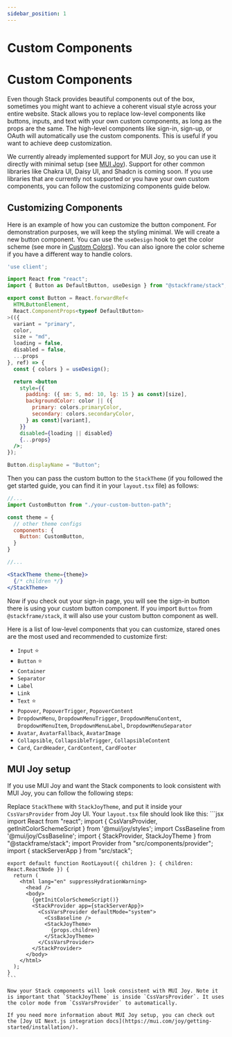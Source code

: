 ```yaml
---
sidebar_position: 1
---
```


# Custom Components

# Custom Components

Even though Stack provides beautiful components out of the box, sometimes you might want to achieve a coherent visual style across your entire website. Stack allows you to replace low-level components like buttons, inputs, and text with your own custom components, as long as the props are the same. The high-level components like sign-in, sign-up, or OAuth will automatically use the custom components. This is useful if you want to achieve deep customization.

We currently already implemented support for MUI Joy, so you can use it directly with minimal setup (see [MUI Joy](#mui-joy-setup)). Support for other common libraries like Chakra UI, Daisy UI, and Shadcn is coming soon. If you use libraries that are currently not supported or you have your own custom components, you can follow the customizing components guide below.

## Customizing Components

Here is an example of how you can customize the button component. For demonstration purposes, we will keep the styling minimal. We will create a new button component. You can use the `useDesign` hook to get the color scheme (see more in [Custom Colors](/docs/customization/custom-colors)). You can also ignore the color scheme if you have a different way to handle colors.

```jsx
'use client';

import React from "react";
import { Button as DefaultButton, useDesign } from "@stackframe/stack";

export const Button = React.forwardRef<
  HTMLButtonElement,
  React.ComponentProps<typeof DefaultButton>
>(({
  variant = "primary",
  color,
  size = "md",
  loading = false,
  disabled = false,
  ...props
}, ref) => {
  const { colors } = useDesign();

  return <button
    style={{
      padding: ({ sm: 5, md: 10, lg: 15 } as const)[size],
      backgroundColor: color || ({
        primary: colors.primaryColor,
        secondary: colors.secondaryColor,
      } as const)[variant],
    }}
    disabled={loading || disabled}
    {...props}
  />;
});

Button.displayName = "Button";
```

Then you can pass the custom button to the `StackTheme` (if you followed the get started guide, you can find it in your `layout.tsx` file) as follows:

```jsx
//...
import CustomButton from "./your-custom-button-path";

const theme = {
  // other theme configs
  components: {
    Button: CustomButton,
  }
}

//...

<StackTheme theme={theme}>
  {/* children */}
</StackTheme>
```

Now if you check out your sign-in page, you will see the sign-in button there is using your custom button component. If you import `Button` from `@stackframe/stack`, it will also use your custom button component as well.

Here is a list of low-level components that you can customize, stared ones are the most used and recommended to customize first:

- `Input` ⭐
- `Button` ⭐
- `Container`
- `Separator`
- `Label`
- `Link`
- `Text` ⭐
- `Popover`, `PopoverTrigger`, `PopoverContent`
- `DropdownMenu`, `DropdownMenuTrigger`, `DropdownMenuContent`, `DropdownMenuItem`, `DropdownMenuLabel`, `DropdownMenuSeparator`
- `Avatar`, `AvatarFallback`, `AvatarImage`
- `Collapsible`, `CollapsibleTrigger`, `CollapsibleContent`
- `Card`, `CardHeader`, `CardContent`, `CardFooter`

## MUI Joy setup

If you use MUI Joy and want the Stack components to look consistent with MUI Joy, you can follow the following steps:

Replace `StackTheme` with `StackJoyTheme`, and put it inside your `CssVarsProvider` from Joy UI. Your `layout.tsx` file should look like this:
    ```jsx
    import React from "react";
    import { CssVarsProvider, getInitColorSchemeScript } from '@mui/joy/styles';
    import CssBaseline from '@mui/joy/CssBaseline';
    import { StackProvider, StackJoyTheme } from "@stackframe/stack";
    import Provider from "src/components/provider";
    import { stackServerApp } from "src/stack";


    export default function RootLayout({ children }: { children: React.ReactNode }) {
      return (
        <html lang="en" suppressHydrationWarning>
          <head />
          <body>
            {getInitColorSchemeScript()}
            <StackProvider app={stackServerApp}>
              <CssVarsProvider defaultMode="system">
                <CssBaseline />
                <StackJoyTheme>
                  {props.children}
                </StackJoyTheme>
              </CssVarsProvider>
            </StackProvider>
          </body>
        </html>
      );
    }
    ```

    Now your Stack components will look consistent with MUI Joy. Note it is important that `StackJoyTheme` is inside `CssVarsProvider`. It uses the color mode from `CssVarsProvider` to automatically.

    If you need more information about MUI Joy setup, you can check out the [Joy UI Next.js integration docs](https://mui.com/joy/getting-started/installation/).
